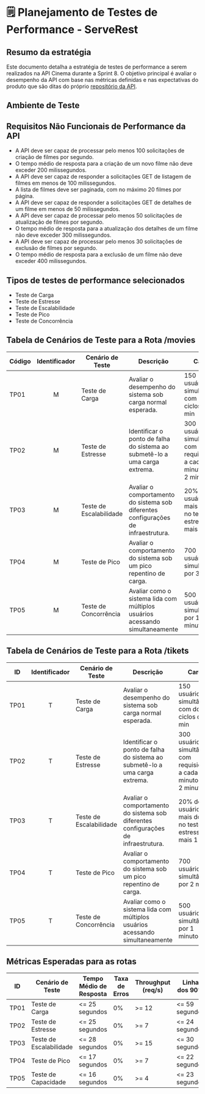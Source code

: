 # 🗒️ Planejamento de Testes de Performance - ServeRest

## Resumo da estratégia

Este documento detalha a estratégia de testes de performance a serem realizados na API Cinema durante a Sprint 8. O objetivo principal é avaliar o desempenho da API com base nas métricas definidas e nas expectativas do produto que são ditas do próprio [repositório da API](https://github.com/juniorschmitz/nestjs-cinema/blob/main/UserStories/Gerenciamento%20de%20Filmes%20na%20API.md).

## Ambiente de Teste

## Requisitos Não Funcionais de Performance da API

- A API deve ser capaz de processar pelo menos 100 solicitações de criação de filmes por segundo.
- O tempo médio de resposta para a criação de um novo filme não deve exceder 200 milissegundos.
- A API deve ser capaz de responder a solicitações GET de listagem de filmes em menos de 100 milissegundos.
- A lista de filmes deve ser paginada, com no máximo 20 filmes por página.
- A API deve ser capaz de responder a solicitações GET de detalhes de um filme em menos de 50 milissegundos.
- A API deve ser capaz de processar pelo menos 50 solicitações de atualização de filmes por segundo.
- O tempo médio de resposta para a atualização dos detalhes de um filme não deve exceder 300 milissegundos.
- A API deve ser capaz de processar pelo menos 30 solicitações de exclusão de filmes por segundo.
- O tempo médio de resposta para a exclusão de um filme não deve exceder 400 milissegundos.

## Tipos de testes de performance selecionados

- Teste de Carga
- Teste de Estresse
- Teste de Escalabilidade
- Teste de Pico
- Teste de Concorrência

## Tabela de Cenários de Teste para a Rota /movies

| Código | Identificador | Cenário de Teste        | Descrição                                                                          | Carga                                                                   | Duração | Endpoints       |
| ------ | :-----------: | ----------------------- | ---------------------------------------------------------------------------------- | ----------------------------------------------------------------------- | ------- | --------------- |
| TP01   |       M       | Teste de Carga          | Avaliar o desempenho do sistema sob carga normal esperada.                         | 150 usuários simultâneos, com dois ciclos de 2 min                      | 4 min   | `` |
| TP02   |       M       | Teste de Estresse       | Identificar o ponto de falha do sistema ao submetê-lo a uma carga extrema.         | 300 usuários simultâneos com requisições a cada 1 minuto, por 2 minutos | 4 min   | `` |
| TP03   |       M       | Teste de Escalabilidade | Avaliar o comportamento do sistema sob diferentes configurações de infraestrutura. | 20% de usuários a mais do que no teste de estresse e mais 1 min         | 5 min   | `` |
| TP04   |       M       | Teste de Pico           | Avaliar o comportamento do sistema sob um pico repentino de carga.                 | 700 usuários simultâneos por 3 min                                      | 3 min   | `` |
| TP05   |       M       | Teste de Concorrência   | Avaliar como o sistema lida com múltiplos usuários acessando simultaneamente       | 500 usuários simultâneos por 1 minutos                                  | 1 min   | `` |

## Tabela de Cenários de Teste para a Rota /tikets

| ID   | Identificador | Cenário de Teste        | Descrição                                                                          | Carga                                                                   | Duração | Endpoints    |
| ---- | :-----------: | ----------------------- | ---------------------------------------------------------------------------------- | ----------------------------------------------------------------------- | ------- | ------------ |
| TP01 |       T       | Teste de Carga          | Avaliar o desempenho do sistema sob carga normal esperada.                         | 150 usuários simultâneos, com dois ciclos de 2 min                      | 4 min   | `` |
| TP02 |       T       | Teste de Estresse       | Identificar o ponto de falha do sistema ao submetê-lo a uma carga extrema.         | 300 usuários simultâneos com requisições a cada 1 minuto, por 2 minutos | 4 min   | `` |
| TP03 |       T       | Teste de Escalabilidade | Avaliar o comportamento do sistema sob diferentes configurações de infraestrutura. | 20% de usuários a mais do que no teste de estresse e mais 1 min         | 5 min   | `` |
| TP04 |       T       | Teste de Pico           | Avaliar o comportamento do sistema sob um pico repentino de carga.                 | 700 usuários simultâneos por 2 min                                      | 3 min   | `` |
| TP05 |       T       | Teste de Concorrência   | Avaliar como o sistema lida com múltiplos usuários acessando simultaneamente       | 500 usuários simultâneos por 1 minutos                                  | 1 min   | `` |

## Métricas Esperadas para as rotas

| ID   | Cenário de Teste        | Tempo Médio de Resposta | Taxa de Erros | Throughput (req/s) | Linha dos 90%  |
| ---- | ----------------------- | ----------------------- | ------------- | ------------------ | -------------- |
| TP01 | Teste de Carga          | <= 25 segundos          | 0%            | >= 12              | <= 59 segundos |
| TP02 | Teste de Estresse       | <= 25 segundos          | 0%            | >= 7               | <= 24 segundos |
| TP03 | Teste de Escalabilidade | <= 28 segundos          | 0%            | >= 15              | <= 30 segundos |
| TP04 | Teste de Pico           | <= 17 segundos          | 0%            | >= 7               | <= 22 segundos |
| TP05 | Teste de Capacidade     | <= 16 segundos          | 0%            | >= 4               | <= 23 segundos |
